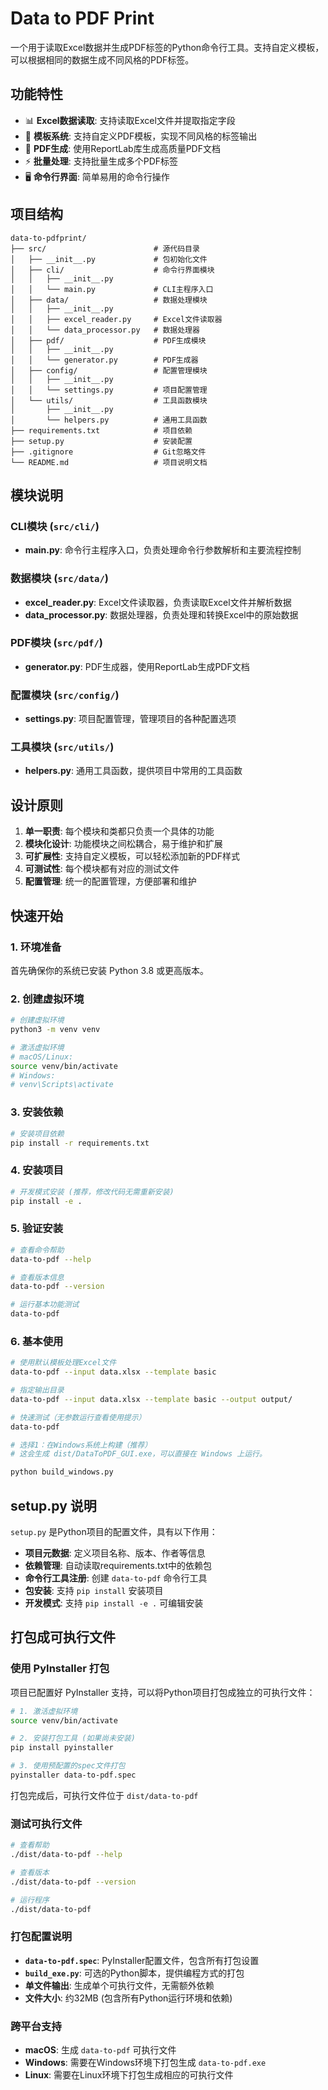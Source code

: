 # Data to PDF Print

一个用于读取Excel数据并生成PDF标签的Python命令行工具。支持自定义模板，可以根据相同的数据生成不同风格的PDF标签。

## 功能特性

- 📊 **Excel数据读取**: 支持读取Excel文件并提取指定字段
- 🎨 **模板系统**: 支持自定义PDF模板，实现不同风格的标签输出
- 📄 **PDF生成**: 使用ReportLab库生成高质量PDF文档
- ⚡ **批量处理**: 支持批量生成多个PDF标签
- 🖥️ **命令行界面**: 简单易用的命令行操作

## 项目结构

```
data-to-pdfprint/
├── src/                        # 源代码目录
│   ├── __init__.py             # 包初始化文件
│   ├── cli/                    # 命令行界面模块
│   │   ├── __init__.py
│   │   └── main.py             # CLI主程序入口
│   ├── data/                   # 数据处理模块
│   │   ├── __init__.py
│   │   ├── excel_reader.py     # Excel文件读取器
│   │   └── data_processor.py   # 数据处理器
│   ├── pdf/                    # PDF生成模块
│   │   ├── __init__.py
│   │   └── generator.py        # PDF生成器
│   ├── config/                 # 配置管理模块
│   │   ├── __init__.py
│   │   └── settings.py         # 项目配置管理
│   └── utils/                  # 工具函数模块
│       ├── __init__.py
│       └── helpers.py          # 通用工具函数
├── requirements.txt            # 项目依赖
├── setup.py                    # 安装配置
├── .gitignore                  # Git忽略文件
└── README.md                   # 项目说明文档
```

## 模块说明

### CLI模块 (`src/cli/`)
- **main.py**: 命令行主程序入口，负责处理命令行参数解析和主要流程控制

### 数据模块 (`src/data/`)
- **excel_reader.py**: Excel文件读取器，负责读取Excel文件并解析数据
- **data_processor.py**: 数据处理器，负责处理和转换Excel中的原始数据

### PDF模块 (`src/pdf/`)
- **generator.py**: PDF生成器，使用ReportLab生成PDF文档

### 配置模块 (`src/config/`)
- **settings.py**: 项目配置管理，管理项目的各种配置选项

### 工具模块 (`src/utils/`)
- **helpers.py**: 通用工具函数，提供项目中常用的工具函数

## 设计原则

1. **单一职责**: 每个模块和类都只负责一个具体的功能
2. **模块化设计**: 功能模块之间松耦合，易于维护和扩展
3. **可扩展性**: 支持自定义模板，可以轻松添加新的PDF样式
4. **可测试性**: 每个模块都有对应的测试文件
5. **配置管理**: 统一的配置管理，方便部署和维护

## 快速开始

### 1. 环境准备

首先确保你的系统已安装 Python 3.8 或更高版本。

### 2. 创建虚拟环境
```bash
# 创建虚拟环境
python3 -m venv venv

# 激活虚拟环境
# macOS/Linux:
source venv/bin/activate
# Windows:
# venv\Scripts\activate
```

### 3. 安装依赖
```bash
# 安装项目依赖
pip install -r requirements.txt
```

### 4. 安装项目
```bash
# 开发模式安装 (推荐，修改代码无需重新安装)
pip install -e .
```

### 5. 验证安装
```bash
# 查看命令帮助
data-to-pdf --help

# 查看版本信息
data-to-pdf --version

# 运行基本功能测试
data-to-pdf
```

### 6. 基本使用
```bash
# 使用默认模板处理Excel文件
data-to-pdf --input data.xlsx --template basic

# 指定输出目录
data-to-pdf --input data.xlsx --template basic --output output/

# 快速测试（无参数运行查看使用提示）
data-to-pdf

# 选择1：在Windows系统上构建（推荐）
# 这会生成 dist/DataToPDF_GUI.exe，可以直接在 Windows 上运行。

python build_windows.py

```

## setup.py 说明

`setup.py` 是Python项目的配置文件，具有以下作用：

- **项目元数据**: 定义项目名称、版本、作者等信息
- **依赖管理**: 自动读取requirements.txt中的依赖包
- **命令行工具注册**: 创建 `data-to-pdf` 命令行工具
- **包安装**: 支持 `pip install` 安装项目
- **开发模式**: 支持 `pip install -e .` 可编辑安装

## 打包成可执行文件

### 使用 PyInstaller 打包

项目已配置好 PyInstaller 支持，可以将Python项目打包成独立的可执行文件：

```bash
# 1. 激活虚拟环境
source venv/bin/activate

# 2. 安装打包工具 (如果尚未安装)
pip install pyinstaller

# 3. 使用预配置的spec文件打包
pyinstaller data-to-pdf.spec
```

打包完成后，可执行文件位于 `dist/data-to-pdf`

### 测试可执行文件

```bash
# 查看帮助
./dist/data-to-pdf --help

# 查看版本
./dist/data-to-pdf --version

# 运行程序
./dist/data-to-pdf
```

### 打包配置说明

- **`data-to-pdf.spec`**: PyInstaller配置文件，包含所有打包设置
- **`build_exe.py`**: 可选的Python脚本，提供编程方式的打包
- **单文件输出**: 生成单个可执行文件，无需额外依赖
- **文件大小**: 约32MB (包含所有Python运行环境和依赖)

### 跨平台支持

- **macOS**: 生成 `data-to-pdf` 可执行文件
- **Windows**: 需要在Windows环境下打包生成 `data-to-pdf.exe`
- **Linux**: 需要在Linux环境下打包生成相应的可执行文件
